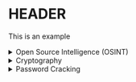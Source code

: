 # HEADER
This is an example
<details>
  <Summary>Open Source Intelligence (OSINT)</Summary>
  
## Open Source Intelligence:
1) Based on the following image, can you identify the following bits of information:
    * Where was this image shot?
    * What is the name of the series this image was from?
    * What is the name of the episode this image was from?
![image](https://github.com/Purdue-Fort-Wayne-ACM/CTF-Training-Spring-2024/assets/84486562/16669296-747e-4d93-b1f4-84b85d1e9d30)

2) Based on the following image, can you identify the following bits of information:
    * What is the name of the video?
    * What country is the video being reacted to shot in?
    * Where was the video being reacted to originally posted?
    * What brand was the cause of the critical failure?
![image](https://github.com/Purdue-Fort-Wayne-ACM/CTF-Training-Spring-2024/assets/84486562/f86d7440-da22-4849-81f4-15179ba307ff)
3) Using the image on the right please tell us the following information:
    * What city is in the image
    * What is the name of the building that is directly in front of the camera
    * What is the name of the bridge that the photo was taken on
![image](https://github.com/Purdue-Fort-Wayne-ACM/CTF-Training-Spring-2024/blob/main/assets/_MG_9319%20copy.jpg)
Image by Neal Birchfield, Image used with permission.
4) Using the following information below please tell us the following information:
    * Deep Breath
    * The Girl Who Waited
    * Forest of the Dead

    * What is missing?
    * What is the common element?
</details>
<details>
  <summary>Cryptography</summary>

1) We have this, we think that it was encoded multiple times:
  ```....-/----./-..../...../-..../-.../-..../-../-..../---../-..../-..../-..../----./--.../....-/--.../...../-..../----./-..../---../--.../.----/..---/-----/....-/-..../....-/----./..---/-----/--.../...../--.../...../--.../...--/-..../---../-..../-...```
    * How many times was this encrypted
    * What was the plain text?
2) We have this, we think that it contains a hidden message:
    * How was this encrypted?
    * What was the plain text?
![image](https://github.com/Purdue-Fort-Wayne-ACM/CTF-Training-Spring-2024/assets/84486562/c81040d4-f0ce-42f2-ac69-2e8d10d8e9b2)
</details>
<details>
  <summary>Password Cracking</summary>

  ## Password Cracking
  ```bash
c870152b79fd1f55e87c0b5af8d13aa1
d8b98e69f7298208b27886a30400a603
b5c0b187fe309af0f4d35982fd961d7e
627fe11eeef8994b7254fc1da4a0a3c7
daf839300e6394e455a0caf1cf80fb36
8470f3c26d43f5ceca7fc33982c22243
f9b20372fee2d3b8fb87deee330b12ff
f4021ad1ea872387461331899b86e8b1
c3a61b7e621781e5d688da556f11200c
015504c3b7b55e2202e6a71675d4b0c4
dd7536794b63bf90eccfd37f9b147d7f
7fc56270e7a70fa81a5935b72eacbe29
a1853eca7c7cc9b3284d9f91a27f88a4
d75dbd6d1a4e14db1deb9d479a66027a
3260fcbfd052121337ffd7b9175e27d6
5a5af20037bf6c096d7c21b09901781f
8644981e243b6db72a5a1ae779951acc
50f207163fcc448ca1c92f0684d7ca53
2bf548966d9f732596042bd4bb613fe6
71fa8d21fc965a94c99088bc7e6ad263
f01509181f2b21920bb2f4678e6711f5
1694384d1952ab9dee33c346130aea88
bd805a6be924ef32429f4538f72d4b9b
d31715d7098cbf0bd771bcc55af26162
95bd1e3f4ca5eb6fe0fde97155916582
78f17c5da35163a83e4cb55e0d8560be
b99834bc19bbad24580b3adfa04fb947
6f6179654ad5000f5df22e79c4c58404
38a2e462336b731aceec2501bfdc8772
4d78399408e3605b0a91bd2f40ff6253
726e4b9aa84a99321c9f06a5fb99689f
228709856c863ea7b614623aadd1c8b8
0359a9977c037fa2ddb16888580f232c
f27d5da236b2dee7be3d121d139ee7e3
77d6747db3c576327329253d93fc791b
05823fa16def5b8d7eba5dd9db70d92e
59251b907a068e66821223bfadeedca2
39136543e9117d842c4396f0e99f1b79
a9fb5cf3e8f7a465c8da0cd5789621d0
bd7656d444c2cd80a4f74b88b9544234
cd024ef739c2eb0042cea0e6963c86e8
be92b0d7ddbff2f36c4d9436267d3d4a
c5dd9539e8d4c2eb53b8dc818502ff5e
905a49a06e7c163ddc4a003bc59c7e01
1d22ed5a67ebe24f5a0fe4886c9cc1ff
ffbcde20e43136ba3740c72524aab8a5
530524db2a24c4cda31726822c8fdb49
b90091604524151559d3d231fc88a52d
  ```
</details>
